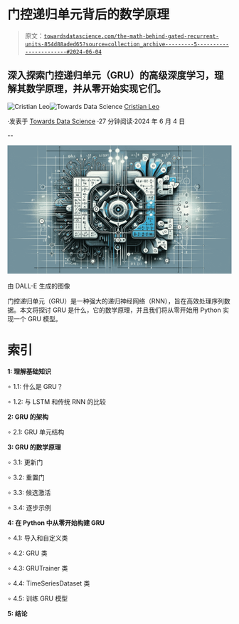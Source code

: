 # 门控递归单元背后的数学原理

> 原文：[`towardsdatascience.com/the-math-behind-gated-recurrent-units-854d88aded65?source=collection_archive---------5-----------------------#2024-06-04`](https://towardsdatascience.com/the-math-behind-gated-recurrent-units-854d88aded65?source=collection_archive---------5-----------------------#2024-06-04)

## 深入探索门控递归单元（GRU）的高级深度学习，理解其数学原理，并从零开始实现它们。

[](https://medium.com/@cristianleo120?source=post_page---byline--854d88aded65--------------------------------)![Cristian Leo](https://medium.com/@cristianleo120?source=post_page---byline--854d88aded65--------------------------------)[](https://towardsdatascience.com/?source=post_page---byline--854d88aded65--------------------------------)![Towards Data Science](https://towardsdatascience.com/?source=post_page---byline--854d88aded65--------------------------------) [Cristian Leo](https://medium.com/@cristianleo120?source=post_page---byline--854d88aded65--------------------------------)

·发表于 [Towards Data Science](https://towardsdatascience.com/?source=post_page---byline--854d88aded65--------------------------------) ·27 分钟阅读·2024 年 6 月 4 日

--

![](img/a90e807ae5a64f36ab11ffa122fe4a0a.png)

由 DALL-E 生成的图像

门控递归单元（GRU）是一种强大的递归神经网络（RNN），旨在高效处理序列数据。本文将探讨 GRU 是什么，它的数学原理，并且我们将从零开始用 Python 实现一个 GRU 模型。

# 索引

**1: 理解基础知识**

∘ 1.1: 什么是 GRU？

∘ 1.2: 与 LSTM 和传统 RNN 的比较

**2: GRU 的架构**

∘ 2.1: GRU 单元结构

**3: GRU 的数学原理**

∘ 3.1: 更新门

∘ 3.2: 重置门

∘ 3.3: 候选激活

∘ 3.4: 逐步示例

**4: 在 Python 中从零开始构建 GRU**

∘ 4.1: 导入和自定义类

∘ 4.2: GRU 类

∘ 4.3: GRUTrainer 类

∘ 4.4: TimeSeriesDataset 类

∘ 4.5: 训练 GRU 模型

**5: 结论**
